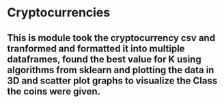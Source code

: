 # Cryptocurrencies
## This is module took the cryptocurrency csv and tranformed and formatted it into multiple dataframes, found the best value for K using algorithms from sklearn and plotting the data in 3D and scatter plot graphs to visualize the Class the coins were given.
